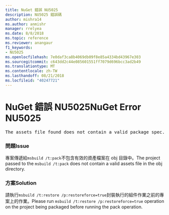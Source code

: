 ```yaml
---
title: NuGet 錯誤 NU5025
description: NU5025 錯誤碼
author: mishra14
ms.author: anmishr
manager: rrelyea
ms.date: 8/8/2018
ms.topic: reference
ms.reviewer: anangaur
f1_keywords:
- NU5025
ms.openlocfilehash: 7e0daf3ca8b4069db09f8e85a4334bd43967e303
ms.sourcegitcommit: c643dd2c44e085601551ff7079d696bcc3ad2b49
ms.translationtype: MT
ms.contentlocale: zh-TW
ms.lasthandoff: 08/21/2018
ms.locfileid: "40247721"
---
```

# <a name="nuget-error-nu5025"></a><span data-ttu-id="06672-103">NuGet 錯誤 NU5025</span><span class="sxs-lookup"><span data-stu-id="06672-103">NuGet Error NU5025</span></span>
<pre>The assets file found does not contain a valid package spec. Try restoring the project again. The location of the assets file is F:\project\obj\project.assets.json.</pre>

### <a name="issue"></a><span data-ttu-id="06672-104">問題</span><span class="sxs-lookup"><span data-stu-id="06672-104">Issue</span></span>

<span data-ttu-id="06672-105">專案傳遞給`msbuild /t:pack`不包含有效的資產檔案在 obj 目錄中。</span><span class="sxs-lookup"><span data-stu-id="06672-105">The project passed to the `msbuild /t:pack` does not contain a valid assets file in the obj directory.</span></span>


### <a name="solution"></a><span data-ttu-id="06672-106">方案</span><span class="sxs-lookup"><span data-stu-id="06672-106">Solution</span></span>

<span data-ttu-id="06672-107">請執行`msbuild /t:restore /p:restoreforce=true`封裝執行的組件作業之前的專案上的作業。</span><span class="sxs-lookup"><span data-stu-id="06672-107">Please run `msbuild /t:restore /p:restoreforce=true` operation on the project being packaged before running the pack operation.</span></span>

